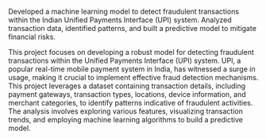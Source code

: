 Developed a machine learning model to detect fraudulent transactions within the Indian Unified Payments Interface (UPI) system. Analyzed transaction data, identified patterns, and built a predictive model to mitigate financial risks.

This project focuses on developing a robust model for detecting fraudulent transactions within the Unified Payments Interface (UPI) system. UPI, a popular real-time mobile payment system in India, has witnessed a surge in usage, making it crucial to implement effective fraud detection mechanisms. This project leverages a dataset containing transaction details, including payment gateways, transaction types, locations, device information, and merchant categories, to identify patterns indicative of fraudulent activities. The analysis involves exploring various features, visualizing transaction trends, and employing machine learning algorithms to build a predictive model.
